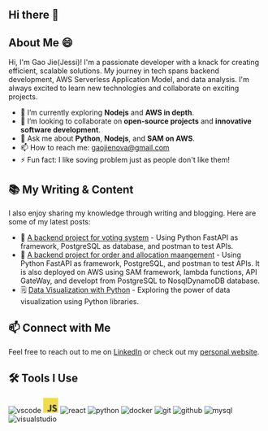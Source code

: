 ## Hi there 👋

<!--
**Gao-tech/Gao-tech** is a ✨ _special_ ✨ repository because its `README.md` (this file) appears on your GitHub profile.

Here are some ideas to get you started:

- 🔭 I’m currently working on ...
- 🌱 I’m currently learning ...
- 👯 I’m looking to collaborate on ...
- 🤔 I’m looking for help with ...
- 💬 Ask me about ...
- 📫 How to reach me: ...
- 😄 Pronouns: ...
- ⚡ Fun fact: ...
-->

## About Me 😄

Hi, I'm Gao Jie(Jessi)! I'm a passionate developer with a knack for creating efficient, scalable solutions. My journey in tech spans backend development, AWS Serverless Application Model, and data analysis. I'm always excited to learn new technologies and collaborate on exciting projects.

- 🌱 I’m currently exploring **Nodejs** and **AWS in depth**.
- 🤝 I’m looking to collaborate on **open-source projects** and **innovative software development**.
- 💬 Ask me about **Python**, **Nodejs**, and **SAM on AWS**.
- 📫 How to reach me: [gaojienova@gmail.com](gaojienovab@gmail.com)
- ⚡ Fun fact: I like soving problem just as people don't like them!

## 📚 My Writing & Content

I also enjoy sharing my knowledge through writing and blogging. Here are some of my latest posts:

- 📝 [A backend project for voting system](https://github.com/Gao-tech/voting_app_fastapi) - Using Python FastAPI as framework, PostgreSQL as database, and postman to test APIs.
- 📖 [A backend project for order and allocation maangement](https://github.com/Gao-tech/order_inventory_fastapi) - Using Python FastAPI as framework, PostgreSQL, and postman to test APIs. It is also deployed on AWS using SAM framework, lambda functions, API GateWay, and developt from PostgreSQL to NosqlDynamoDB database.
- 🗒️ [Data Visualization with Python](https://medium.com/@silentBob/data-visualization-with-python) - Exploring the power of data visualization using Python libraries.

## 📫 Connect with Me

Feel free to reach out to me on [LinkedIn](https://www.linkedin.com/in/10gaojie01/) or check out my [personal website](https://silentbob.dev).

## 🛠️ Tools I Use

<p align="left">
<img src="https://cdn.jsdelivr.net/gh/devicons/devicon/icons/vscode/vscode-original.svg" alt="vscode" width="30" height="30"/>
<img src="https://raw.githubusercontent.com/devicons/devicon/master/icons/javascript/javascript-original.svg" alt="javascript" width="30" height="30" />
<img src="https://cdn.jsdelivr.net/gh/devicons/devicon@latest/icons/amazonwebservices/amazonwebservices-original-wordmark.svg" alt="react" width="30" height="30" />
<img src="https://cdn.jsdelivr.net/gh/devicons/devicon/icons/python/python-original.svg" alt="python" width="30" height="30"/>
<img src="https://cdn.jsdelivr.net/gh/devicons/devicon/icons/docker/docker-original.svg" alt="docker" width="30" height="30"/>
<img src="https://cdn.jsdelivr.net/gh/devicons/devicon/icons/git/git-original.svg" alt="git" width="30" height="30"/>
<img src="https://cdn.jsdelivr.net/gh/devicons/devicon/icons/github/github-original-wordmark.svg" alt="github" width="30" height="30"/>
<img src="https://cdn.jsdelivr.net/gh/devicons/devicon/icons/mysql/mysql-original-wordmark.svg" alt="mysql" width="30" height="30"/>
<img src="https://cdn.jsdelivr.net/gh/devicons/devicon/icons/visualstudio/visualstudio-plain.svg" alt="visualstudio" width="30" height="30"/>
</p>
